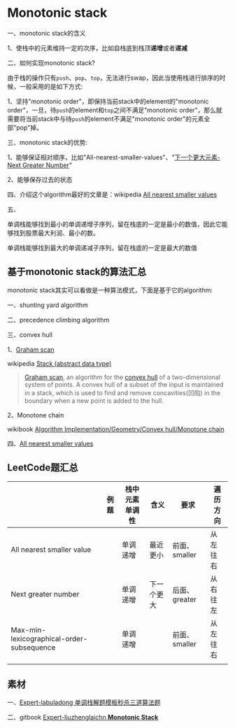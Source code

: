 # Monotonic stack

一、monotonic stack的含义

1、使栈中的元素维持一定的次序，比如自栈底到栈顶**递增**或者**递减**

二、如何实现monotonic stack?

由于栈的操作只有`push`、`pop`、`top`，无法进行swap，因此当使用栈进行排序的时候，一般采用的是如下方式: 

1、坚持"monotonic order"，即保持当前stack中的element的"monotonic order"，一旦，待`push`的element和`top`之间不满足"monotonic order"，那么就需要将当前stack中与待`push`的element不满足"monotonic order"的元素全部"pop"掉。

三、monotonic stack的优势:

1、能够保证相对顺序，比如"All-nearest-smaller-values"、"[下一个更大元素-Next Greater Number](https://leetcode.cn/problems/next-greater-element-i/)"

2、能够保存过去的状态

四、介绍这个algorithm最好的文章是：wikipedia [All nearest smaller values](https://en.wikipedia.org/wiki/All_nearest_smaller_values) 

五、

单调栈能够找到最小的单调递增子序列，留在栈底的一定是最小的数值，因此它能够找到股票最大利润、最小的数。

单调栈能够找到最大的单调递减子序列，留在栈底的一定是最大的数值



## 基于monotonic stack的算法汇总

monotonic stack其实可以看做是一种算法模式，下面是基于它的algorithm:

一、shunting yard algorithm

二、precedence climbing algorithm

三、convex hull

1、[Graham scan](https://en.wikipedia.org/wiki/Graham_scan)

wikipedia [Stack (abstract data type)](https://en.wikipedia.org/wiki/Stack_(abstract_data_type)) 

> [Graham scan](https://en.wikipedia.org/wiki/Graham_scan), an algorithm for the [convex hull](https://en.wikipedia.org/wiki/Convex_hull) of a two-dimensional system of points. A convex hull of a subset of the input is maintained in a stack, which is used to find and remove concavities(凹陷) in the boundary when a new point is added to the hull.

2、Monotone chain

wikibook [Algorithm Implementation/Geometry/Convex hull/Monotone chain](https://en.wikibooks.org/wiki/Algorithm_Implementation/Geometry/Convex_hull/Monotone_chain)

四、[All nearest smaller values](https://en.wikipedia.org/wiki/All_nearest_smaller_values) 



## LeetCode题汇总

|                                           | 例题 | 栈中元素单调性 | 含义       | 要求          | 遍历方向 |
| ----------------------------------------- | ---- | -------------- | ---------- | ------------- | -------- |
| All nearest smaller value                 |      | 单调递增       | 最近更小   | 前面、smaller | 从左往右 |
| Next greater number                       |      | 单调递增       | 下一个更大 | 后面、greater | 从右往左 |
| Max-min-lexicographical-order-subsequence |      | 单调递增       |            | 前面、smaller | 从左往右 |
|                                           |      |                |            |               |          |



## 素材

一、[Expert-labuladong 单调栈解题模板秒杀三道算法题](https://mp.weixin.qq.com/s?__biz=MzAxODQxMDM0Mw==&mid=2247487704&idx=1&sn=eb9ac24c644aa0950638c9b20384e982&scene=21#wechat_redirect) 

二、gitbook [Expert-liuzhenglaichn **Monotonic Stack**](https://liuzhenglaichn.gitbook.io/algorithm/monotonic-stack)



